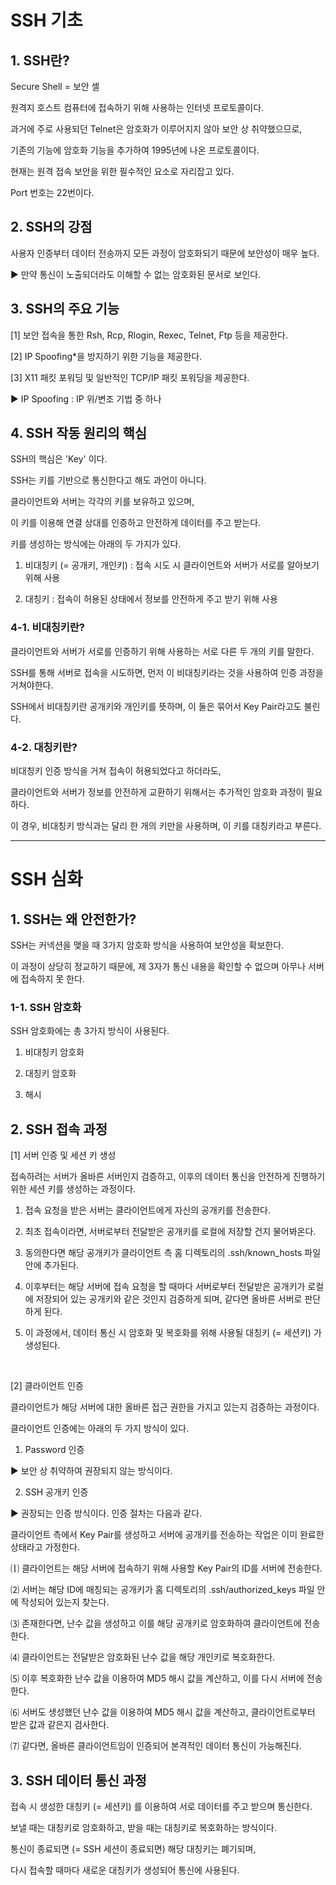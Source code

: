 # SSH 기초

 

## 1. SSH란?

Secure Shell = 보안 셸

원격지 호스트 컴퓨터에 접속하기 위해 사용하는 인터넷 프로토콜이다.

과거에 주로 사용되던 Telnet은 암호화가 이루어지지 않아 보안 상 취약했으므로,

기존의 기능에 암호화 기능을 추가하여 1995년에 나온 프로토콜이다.

현재는 원격 접속 보안을 위한 필수적인 요소로 자리잡고 있다.

Port 번호는 22번이다.

 

## 2. SSH의 강점

사용자 인증부터 데이터 전송까지 모든 과정이 암호화되기 때문에 보안성이 매우 높다.

▶ 만약 통신이 노출되더라도 이해할 수 없는 암호화된 문서로 보인다.

 

## 3. SSH의 주요 기능

[1] 보안 접속을 통한 Rsh, Rcp, Rlogin, Rexec, Telnet, Ftp 등을 제공한다.

[2] IP Spoofing*을 방지하기 위한 기능을 제공한다.

[3] X11 패킷 포워딩 및 일반적인 TCP/IP 패킷 포워딩을 제공한다.

▶ IP Spoofing : IP 위/변조 기법 중 하나

 

## 4. SSH 작동 원리의 핵심

SSH의 핵심은 'Key' 이다.

SSH는 키를 기반으로 통신한다고 해도 과언이 아니다.

클라이언트와 서버는 각각의 키를 보유하고 있으며,

이 키를 이용해 연결 상대를 인증하고 안전하게 데이터를 주고 받는다.

키를 생성하는 방식에는 아래의 두 가지가 있다.

1. 비대칭키 (= 공개키, 개인키) : 접속 시도 시 클라이언트와 서버가 서로를 알아보기 위해 사용

2. 대칭키 : 접속이 허용된 상태에서 정보를 안전하게 주고 받기 위해 사용

 

### 4-1. 비대칭키란?

클라이언트와 서버가 서로를 인증하기 위해 사용하는 서로 다른 두 개의 키를 말한다.

SSH를 통해 서버로 접속을 시도하면, 먼저 이 비대칭키라는 것을 사용하여 인증 과정을 거쳐야한다.

SSH에서 비대칭키란 공개키와 개인키를 뜻하며, 이 둘은 묶어서 Key Pair라고도 불린다.

 

### 4-2. 대칭키란?

비대칭키 인증 방식을 거쳐 접속이 허용되었다고 하더라도,

클라이언트와 서버가 정보를 안전하게 교환하기 위해서는 추가적인 암호화 과정이 필요하다.

이 경우, 비대칭키 방식과는 달리 한 개의 키만을 사용하며, 이 키를 대칭키라고 부른다.


---


# SSH 심화

 

## 1. SSH는 왜 안전한가?

SSH는 커넥션을 맺을 때 3가지 암호화 방식을 사용하여 보안성을 확보한다.

이 과정이 상당히 정교하기 때문에, 제 3자가 통신 내용을 확인할 수 없으며 아무나 서버에 접속하지 못 한다.

 

### 1-1. SSH 암호화

SSH 암호화에는 총 3가지 방식이 사용된다.

1. 비대칭키 암호화

2. 대칭키 암호화

3. 해시

 

## 2. SSH 접속 과정

 

[1] 서버 인증 및 세션 키 생성

접속하려는 서버가 올바른 서버인지 검증하고, 이후의 데이터 통신을 안전하게 진행하기 위한 세션 키를 생성하는 과정이다.

1. 접속 요청을 받은 서버는 클라이언트에게 자신의 공개키를 전송한다.

2. 최초 접속이라면, 서버로부터 전달받은 공개키를 로컬에 저장할 건지 물어봐온다.

3. 동의한다면 해당 공개키가 클라이언트 측 홈 디렉토리의 .ssh/known_hosts 파일 안에 추가된다.

4. 이후부터는 해당 서버에 접속 요청을 할 때마다 서버로부터 전달받은 공개키가 로컬에 저장되어 있는 공개키와 같은 것인지 검증하게 되며, 같다면 올바른 서버로 판단하게 된다.

5. 이 과정에서, 데이터 통신 시 암호화 및 복호화를 위해 사용될 대칭키 (= 세션키) 가 생성된다.

<br>

[2] 클라이언트 인증

클라이언트가 해당 서버에 대한 올바른 접근 권한을 가지고 있는지 검증하는 과정이다.

클라이언트 인증에는 아래의 두 가지 방식이 있다.

 

1. Password 인증

▶ 보안 상 취약하여 권장되지 않는 방식이다.

2. SSH 공개키 인증

▶ 권장되는 인증 방식이다. 인증 절차는 다음과 같다.

클라이언트 측에서 Key Pair를 생성하고 서버에 공개키를 전송하는 작업은 이미 완료한 상태라고 가정한다.

⒧ 클라이언트는 해당 서버에 접속하기 위해 사용할 Key Pair의 ID를 서버에 전송한다.

⑵ 서버는 해당 ID에 매칭되는 공개키가 홈 디렉토리의 .ssh/authorized_keys 파일 안에 작성되어 있는지 찾는다.

⑶ 존재한다면, 난수 값을 생성하고 이를 해당 공개키로 암호화하여 클라이언트에 전송한다.

⑷ 클라이언트는 전달받은 암호화된 난수 값을 해당 개인키로 복호화한다.

⑸ 이후 복호화한 난수 값을 이용하여 MD5 해시 값을 계산하고, 이를 다시 서버에 전송한다.

⑹ 서버도 생성했던 난수 값을 이용하여 MD5 해시 값을 계산하고, 클라이언트로부터 받은 값과 같은지 검사한다.

⑺ 같다면, 올바른 클라이언트임이 인증되어 본격적인 데이터 통신이 가능해진다.

 

## 3. SSH 데이터 통신 과정

접속 시 생성한 대칭키 (= 세션키) 를 이용하여 서로 데이터를 주고 받으며 통신한다.

보낼 때는 대칭키로 암호화하고, 받을 때는 대칭키로 복호화하는 방식이다.

통신이 종료되면 (= SSH 세션이 종료되면) 해당 대칭키는 폐기되며,

다시 접속할 때마다 새로운 대칭키가 생성되어 통신에 사용된다.
